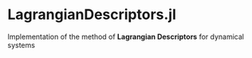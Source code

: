 # LagrangianDescriptors.jl
Implementation of the method of **Lagrangian Descriptors** for dynamical systems
